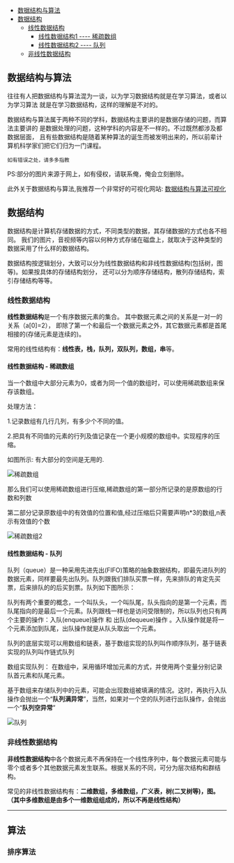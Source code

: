 <!-- TOC -->

   * [数据结构与算法](#数据结构与算法)
   * [数据结构](#数据结构)
      * [线性数据结构](#线性数据结构)
         * [线性数据结构1 ---- 稀疏数组](#线性数据结构1------稀疏数组)
         * [线性数据结构2 ---- 队列](#线性数据结构2------队列)
      * [非线性数据结构](#非线性数据结构)

<!-- /TOC -->

## 数据结构与算法

往往有人把数据结构与算法混为一谈，以为学习数据结构就是在学习算法，或者以为学习算法
就是在学习数据结构，这样的理解是不对的。

数据结构与算法属于两种不同的学科，数据结构主要讲的是数据存储的问题，而算法主要讲的
是数据处理的问题，这种学科的内容是不一样的。不过既然都涉及都数据层面，
且有些数据结构是随着某种算法的诞生而被发明出来的，所以前辈计算机科学家们把它们归为一门课程。

````text
如有错误之处，请多多指教
````

PS:部分的图片来源于网上，如有侵权，请联系俺，俺会立刻删除。

此外关于数据结构与算法,我推荐一个非常好的可视化网站: 
[数据结构与算法可视化](https://www.cs.usfca.edu/~galles/visualization/Algorithms.html)

## 数据结构

数据结构是计算机存储数据的方式，不同类型的数据，其存储数据的方式也各不相同。
我们的图片，音视频等内容以何种方式存储在磁盘上，就取决于这种类型的数据采用了什么样的数据结构。

数据结构按逻辑划分，大致可以分为线性数据结构和非线性数据结构(包括树，图等)。如果按具体的存储结构划分，
还可以分为顺序存储结构，散列存储结构，索引存储结构等等。

### 线性数据结构

**线性数据结构**是一个有序数据元素的集合。 其中数据元素之间的关系是一对一的关系（a[0]=2），
即除了第一个和最后一个数据元素之外，其它数据元素都是首尾相接的(存储元素是连续的)。

常用的线性结构有：**线性表，栈，队列，双队列，数组，串**等。

#### 线性数据结构 - 稀疏数组
当一个数组中大部分元素为0，或者为同一个值的数组时，可以使用稀疏数组来保存该数组。

处理方法：

1.记录数组有几行几列，有多少个不同的值。

2.把具有不同值的元素的行列及值记录在一个更小规模的数组中。实现程序的压缩。

如图所示: 有大部分的空间是无用的.

![稀疏数组](../img/datastructure_algorithm/稀疏数组.png)

那么我们可以使用稀疏数组进行压缩,稀疏数组的第一部分所记录的是原数组的行数和列数

第二部分记录原数组中的有效值的位置和值,经过压缩后只需要声明n*3的数组,n表示有效值的个数

![稀疏数组2](../img/datastructure_algorithm/稀疏数组2.png)

#### 线性数据结构 - 队列

队列（queue）是一种采用先进先出(FIFO)策略的抽象数据结构，即最先进队列的数据元素，同样要最先出队列。队列跟我们排队买票一样，先来排队的肯定先买票，后来排队的的后买到票。队列如下图所示：

队列有两个重要的概念，一个叫队头，一个叫队尾，队头指向的是第一个元素，而队尾指向的是最后一个元素。队列跟栈一样也是访问受限制的，所以队列也只有两个主要的操作：入队(enqueue)操作 和 出队(dequeue)操作 。入队操作就是将一个元素添加到队尾，出队操作就是从队头取出一个元素。

队列的底层实现可以用数组和链表，基于数组实现的队列叫作顺序队列，基于链表实现的队列叫作链式队列

数组实现队列：
在数组中，采用循环增加元素的方式，并使用两个变量分别记录队首元素和队尾元素。

基于数组来存储队列中的元素，可能会出现数组被填满的情况。这时，再执行入队操作会抛出一个“**队列满异常**”，当然，如果对一个空的队列进行出队操作，会抛出一个“**队列空异常**”

![队列](../img/datastructure_algorithm/数组实现队列.png)



### 非线性数据结构
**非线性数据结构**中各个数据元素不再保持在一个线性序列中，每个数据元素可能与零个或者多个其他数据元素发生联系。根据关系的不同，可分为层次结构和群结构。

常见的非线性数据结构有：**二维数组，多维数组，广义表，树(二叉树等)，图。（其中多维数组是由多个一维数组组成的，所以不再是线性结构）**

---


## 算法

### 排序算法


